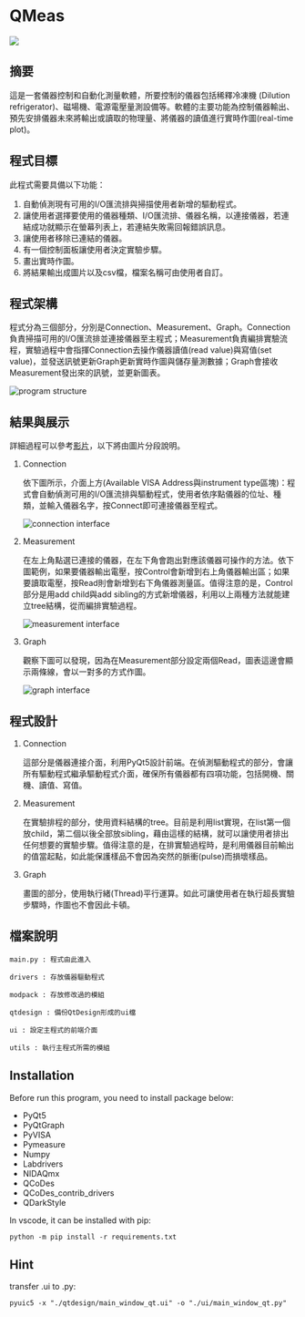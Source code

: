 # QMeas
<a href="#"><img src="https://img.shields.io/badge/python-v3.6+-blue.svg?logo=python&style=for-the-badge" /></a>

## 摘要
這是一套儀器控制和自動化測量軟體，所要控制的儀器包括稀釋冷凍機 (Dilution refrigerator)、磁場機、電源電壓量測設備等。軟體的主要功能為控制儀器輸出、預先安排儀器未來將輸出或讀取的物理量、將儀器的讀值進行實時作圖(real-time plot)。

## 程式目標
此程式需要具備以下功能：
1.	自動偵測現有可用的I/O匯流排與掃描使用者新增的驅動程式。
2.	讓使用者選擇要使用的儀器種類、I/O匯流排、儀器名稱，以連接儀器，若連結成功就顯示在螢幕列表上，若連結失敗需回報錯誤訊息。
3.	讓使用者移除已連結的儀器。
4.	有一個控制面板讓使用者決定實驗步驟。
5.	畫出實時作圖。
6.	將結果輸出成圖片以及csv檔，檔案名稱可由使用者自訂。

## 程式架構
程式分為三個部分，分別是Connection、Measurement、Graph。Connection負責掃描可用的I/O匯流排並連接儀器至主程式；Measurement負責編排實驗流程，實驗過程中會指揮Connection去操作儀器讀值(read value)與寫值(set value)，並發送訊號更新Graph更新實時作圖與儲存量測數據；Graph會接收Measurement發出來的訊號，並更新圖表。

![program structure](https://i.imgur.com/ueL3XPM.png)

## 結果與展示
詳細過程可以參考[影片](https://youtu.be/omZaGmend-w)，以下將由圖片分段說明。
1. Connection

    依下圖所示，介面上方(Available VISA Address與instrument type區塊)：程式會自動偵測可用的I/O匯流排與驅動程式，使用者依序點儀器的位址、種類，並輸入儀器名字，按Connect即可連接儀器至程式。

    ![connection interface](https://i.imgur.com/QVYu62a.png)
    
2. Measurement

    在左上角點選已連接的儀器，在左下角會跑出對應該儀器可操作的方法。依下圖範例，如果要儀器輸出電壓，按Control會新增到右上角儀器輸出區；如果要讀取電壓，按Read則會新增到右下角儀器測量區。值得注意的是，Control部分是用add child與add sibling的方式新增儀器，利用以上兩種方法就能建立tree結構，從而編排實驗過程。

    ![measurement interface](https://i.imgur.com/kZNb76J.png)

3. Graph

    觀察下圖可以發現，因為在Measurement部分設定兩個Read，圖表這邊會顯示兩條線，會以一對多的方式作圖。

    ![graph interface](https://i.imgur.com/IsX7jMN.png)

## 程式設計
1. Connection

    這部分是儀器連接介面，利用PyQt5設計前端。在偵測驅動程式的部分，會讓所有驅動程式繼承驅動程式介面，確保所有儀器都有四項功能，包括開機、關機、讀值、寫值。

2. Measurement

    在實驗排程的部分，使用資料結構的tree。目前是利用list實現，在list第一個放child，第二個以後全部放sibling，藉由這樣的結構，就可以讓使用者排出任何想要的實驗步驟。值得注意的是，在排實驗過程時，是利用儀器目前輸出的值當起點，如此能保護樣品不會因為突然的脈衝(pulse)而損壞樣品。

3. Graph

    畫圖的部分，使用執行緒(Thread)平行運算。如此可讓使用者在執行超長實驗步驟時，作圖也不會因此卡頓。

## 檔案說明
```
main.py : 程式由此進入

drivers : 存放儀器驅動程式

modpack : 存放修改過的模組

qtdesign : 備份QtDesign形成的ui檔

ui : 設定主程式的前端介面

utils : 執行主程式所需的模組
```

## Installation
Before run this program, you need to install package below:
- PyQt5
- PyQtGraph
- PyVISA
- Pymeasure
- Numpy
- Labdrivers
- NIDAQmx
- QCoDes
- QCoDes_contrib_drivers
- QDarkStyle

In vscode, it can be installed with pip:

    python -m pip install -r requirements.txt

## Hint
transfer .ui to .py:

    pyuic5 -x "./qtdesign/main_window_qt.ui" -o "./ui/main_window_qt.py"